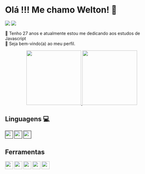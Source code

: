 
<h1> Olá !!! Me chamo Welton! 👋</h1>
<div>
<a href="https://www.instagram.com/welton.araujo2014/"><img src="https://img.shields.io/static/v1?color=purple&label=Instagram&logo=Instagram&logoColor=black&style=for-the-badge&message=Seguir"></a>
<a href="https://www.linkedin.com/in/welton-rodrigues-frontend/"><img src="https://img.shields.io/static/v1?color=purple&label=Linkedin&logo=Linkedin&logoColor=black&style=for-the-badge&message=Conectar"></a>
</div>
<p>👦 Tenho 27 anos e atualmente estou me dedicando aos estudos de Javascript<br>
   👏 Seja bem-vindo(a) ao meu perfil. 
</p>
     
<div align="center">
  <a href="https://github.com/WeltonDev">
  <img height="180em" src="https://github-readme-stats.vercel.app/api?username=weltondev&show_icons=true&theme=midnight-purple&include_all_commits=true&count_private=true"/>
  <img height="180em" src="https://github-readme-stats.vercel.app/api/top-langs/?username=weltondev&layout=compact&langs_count=7&theme=midnight-purple"/>
  </a>
</div>
 <div>
  <h2>Linguagens 💻</h2>
  <a href=""> <img width="26px" src="https://cdn.jsdelivr.net/gh/devicons/devicon/icons/javascript/javascript-original.svg" /></a> 
  <a href=""> <img width="26px"src="https://cdn.jsdelivr.net/gh/devicons/devicon/icons/html5/html5-original-wordmark.svg" /></a>
  <a href=""> <img  width="26px"src="https://cdn.jsdelivr.net/gh/devicons/devicon/icons/css3/css3-original-wordmark.svg" /></a>

</div>
<div>
  <h2>Ferramentas</h2>
  <img width="26px" src="https://cdn.jsdelivr.net/gh/devicons/devicon/icons/react/react-original-wordmark.svg" />
  <img width="26px" src="https://cdn.jsdelivr.net/gh/devicons/devicon/icons/github/github-original-wordmark.svg" />
  <img width="26px" src="https://cdn.jsdelivr.net/gh/devicons/devicon/icons/figma/figma-original.svg" />
  <img width="26px" src="https://cdn.jsdelivr.net/gh/devicons/devicon/icons/vscode/vscode-original-wordmark.svg" />
  <img width="26px" src="https://cdn.jsdelivr.net/gh/devicons/devicon/icons/nodejs/nodejs-original-wordmark.svg" />
  
